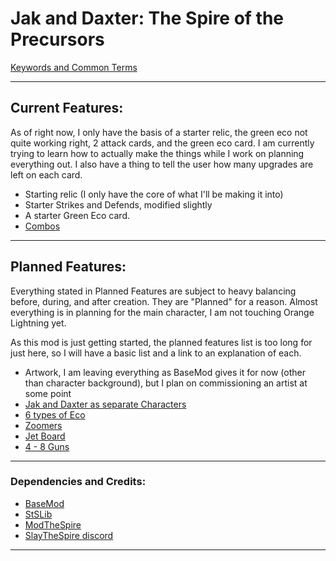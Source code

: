 # Jak and Daxter: The Spire of the Precursors


[Keywords and Common Terms](CurrentFeatures/KeywordsCommonTerms.md)

---

## Current Features:

As of right now, I only have the basis of a starter relic, the green eco not quite working right, 2 attack cards, and the green eco card.
I am currently trying to learn how to actually make the things while I work on planning everything out.
I also have a thing to tell the user how many upgrades are left on each card.
* Starting relic (I only have the core of what I'll be making it into)
* Starter Strikes and Defends, modified slightly
* A starter Green Eco card.
* [Combos](CurrentFeatures/Combos.md)

---

## Planned Features:

Everything stated in Planned Features are subject to heavy balancing before, during, and after creation. They are "Planned" for a reason.
Almost everything is in planning for the main character, I am not touching Orange Lightning yet.

As this mod is just getting started, the planned features list is too long for just here, so I will have a basic list and a link to an explanation of each.
* Artwork, I am leaving everything as BaseMod gives it for now (other than character background), but I plan on commissioning an artist at some point 
* [Jak and Daxter as separate Characters](PlannedFeatures/Characters.md)
* [6 types of Eco](PlannedFeatures/Ecos.md)
* [Zoomers](PlannedFeatures/Zoomers.md)
* [Jet Board](PlannedFeatures/JetBoard.md)
* [4 - 8 Guns](PlannedFeatures/Guns.md)

---

### Dependencies and Credits:

* [BaseMod](https://steamcommunity.com/sharedfiles/filedetails/?id=1605833019)
* [StSLib](https://steamcommunity.com/sharedfiles/filedetails/?id=1609158507)
* [ModTheSpire](https://steamcommunity.com/sharedfiles/filedetails/?id=1605060445)
* [SlayTheSpire discord](https://discord.com/invite/SlayTheSpire)

---
